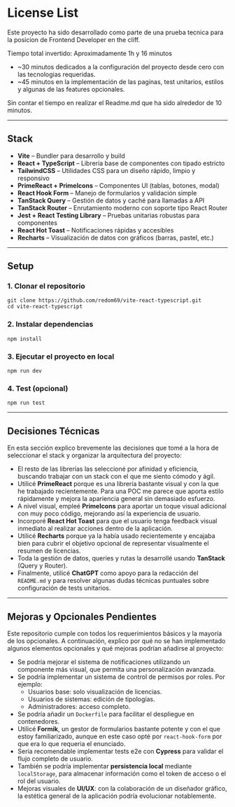 # License List
Este proyecto ha sido desarrollado como parte de una prueba tecnica para la posicion de Frontend Developer en the cliff.

Tiempo total invertido: Aproximadamente 1h y 16 minutos
- ~30 minutos dedicados a la configuración del proyecto desde cero con las tecnologias requeridas.
- ~45 minutos en la implementación de las paginas, test unitarios, estilos y algunas de las features opcionales.

Sin contar el tiempo en realizar el Readme.md que ha sido alrededor de 10 minutos.

---
## Stack

- **Vite** – Bundler para desarrollo y build  
- **React + TypeScript** – Librería base de componentes con tipado estricto  
- **TailwindCSS** – Utilidades CSS para un diseño rápido, limpio y responsivo  
- **PrimeReact + PrimeIcons** – Componentes UI (tablas, botones, modal)  
- **React Hook Form** – Manejo de formularios y validación simple  
- **TanStack Query** – Gestión de datos y caché para llamadas a API  
- **TanStack Router** – Enrutamiento moderno con soporte tipo React Router  
- **Jest + React Testing Library** – Pruebas unitarias robustas para componentes  
- **React Hot Toast** – Notificaciones rápidas y accesibles  
- **Recharts** – Visualización de datos con gráficos (barras, pastel, etc.)
---
## Setup

### 1. Clonar el repositorio
```
git clone https://github.com/redom69/vite-react-typescript.git
cd vite-react-typescript
```

### 2. Instalar dependencias
```
npm install
```

### 3. Ejecutar el proyecto en local
```
npm run dev
```

### 4. Test (opcional)
```
npm run test
```

---

## Decisiones Técnicas

En esta sección explico brevemente las decisiones que tomé a la hora de seleccionar el stack y organizar la arquitectura del proyecto:

- El resto de las librerías las seleccioné por afinidad y eficiencia, buscando trabajar con un stack con el que me siento cómodo y ágil.
- Utilicé **PrimeReact** porque es una librería bastante visual y con la que he trabajado recientemente. Para una POC me parece que aporta estilo rápidamente y mejora la apariencia general sin demasiado esfuerzo.
- A nivel visual, empleé **PrimeIcons** para aportar un toque visual adicional con muy poco código, mejorando así la experiencia de usuario.
- Incorporé **React Hot Toast** para que el usuario tenga feedback visual inmediato al realizar acciones dentro de la aplicación.
- Utilicé **Recharts** porque ya la había usado recientemente y encajaba bien para cubrir el objetivo opcional de representar visualmente el resumen de licencias.
- Toda la gestión de datos, queries y rutas la desarrollé usando **TanStack** (Query y Router).
- Finalmente, utilicé **ChatGPT** como apoyo para la redacción del `README.md` y para resolver algunas dudas técnicas puntuales sobre configuración de tests unitarios.

---

## Mejoras y Opcionales Pendientes

Este repositorio cumple con todos los requerimientos básicos y la mayoría de los opcionales. A continuación, explico por qué no se han implementado algunos elementos opcionales y qué mejoras podrían añadirse al proyecto:

- Se podría mejorar el sistema de notificaciones utilizando un componente más visual, que permita una personalización avanzada.
- Se podría implementar un sistema de control de permisos por roles. Por ejemplo:
  - Usuarios base: solo visualización de licencias.
  - Usuarios de sistemas: edición de tipologías.
  - Administradores: acceso completo.
- Se podría añadir un `Dockerfile` para facilitar el despliegue en contenedores.
- Utilicé **Formik**, un gestor de formularios bastante potente y con el que estoy familiarizado, aunque en este caso opté por `react-hook-form` por que era lo que requeria el enunciado.
- Sería recomendable implementar tests e2e con **Cypress** para validar el flujo completo de usuario.
- También se podría implementar **persistencia local** mediante `localStorage`, para almacenar información como el token de acceso o el rol del usuario.
- Mejoras visuales de **UI/UX**: con la colaboración de un diseñador gráfico, la estética general de la aplicación podría evolucionar notablemente.